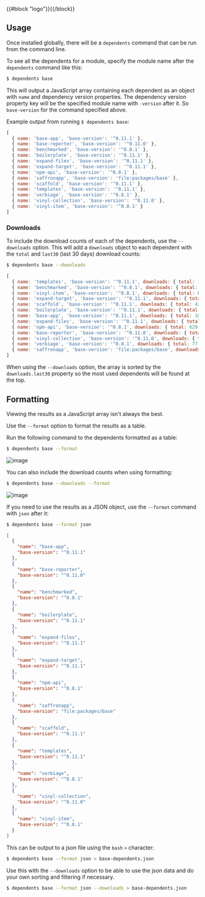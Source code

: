 {{#block "logo"}}{{/block}}
## Usage

Once installed globally, there will be a `dependents` command that can be run from the command line.

To see all the dependents for a module, specify the module name after the `dependents` command like this:

```sh
$ dependents base
```

This will output a JavaScript array containing each dependent as an object with `name` and dependency version properties. The dependency version property key will be the specified module name with `-version` after it. So `base-version` for the command specified above.

Example output from running `$ dependents base`:

```js
[
  { name: 'base-app', 'base-version': '^0.11.1' },
  { name: 'base-reporter', 'base-version': '^0.11.0' },
  { name: 'benchmarked', 'base-version': '^0.8.1' },
  { name: 'boilerplate', 'base-version': '^0.11.1' },
  { name: 'expand-files', 'base-version': '^0.11.1' },
  { name: 'expand-target', 'base-version': '^0.11.1' },
  { name: 'npm-api', 'base-version': '^0.8.1' },
  { name: 'saffronapp', 'base-version': 'file:packages/base' },
  { name: 'scaffold', 'base-version': '^0.11.1' },
  { name: 'templates', 'base-version': '^0.11.1' },
  { name: 'verbiage', 'base-version': '^0.8.1' },
  { name: 'vinyl-collection', 'base-version': '^0.11.0' },
  { name: 'vinyl-item', 'base-version': '^0.8.1' }
]
```

### Downloads

To include the download counts of each of the dependents, use the `--downloads` option. This will add a `downloads` object to each dependent with the `total` and `last30` (last 30 days) download counts:

```sh
$ dependents base --downloads
```

```js
[
  { name: 'templates', 'base-version': '^0.11.1', downloads: { total: 124383, last30: 14517 } },
  { name: 'benchmarked', 'base-version': '^0.8.1', downloads: { total: 528830, last30: 5301 } },
  { name: 'vinyl-item', 'base-version': '^0.8.1', downloads: { total: 6045, last30: 5019 } },
  { name: 'expand-target', 'base-version': '^0.11.1', downloads: { total: 4341, last30: 577 } },
  { name: 'scaffold', 'base-version': '^0.11.1', downloads: { total: 4212, last30: 532 } },
  { name: 'boilerplate', 'base-version': '^0.11.1', downloads: { total: 8845, last30: 478 } },
  { name: 'base-app', 'base-version': '^0.11.1', downloads: { total: 1091, last30: 471 } },
  { name: 'expand-files', 'base-version': '^0.11.1', downloads: { total: 7235, last30: 399 } },
  { name: 'npm-api', 'base-version': '^0.8.1', downloads: { total: 629, last30: 52 } },
  { name: 'base-reporter', 'base-version': '^0.11.0', downloads: { total: 103, last30: 16 } },
  { name: 'vinyl-collection', 'base-version': '^0.11.0', downloads: { total: 101, last30: 15 } },
  { name: 'verbiage', 'base-version': '^0.8.1', downloads: { total: 77, last30: 7 } },
  { name: 'saffronapp', 'base-version': 'file:packages/base', downloads: { total: 112, last30: 5 } }
]
```

When using the `--downloads` option, the array is sorted by the `downloads.last30` property so the most used dependents will be found at the top.

## Formatting

Viewing the results as a JavaScript array isn't always the best.

Use the `--format` option to format the results as a table.

Run the following command to the dependents formatted as a table:

```sh
$ dependents base --format
```

![image](https://cloud.githubusercontent.com/assets/995160/17226161/01775114-54d6-11e6-9c41-313a2b6eaf74.png)


You can also include the download counts when using formatting:

```sh
$ dependents base --downloads --format
```

![image](https://cloud.githubusercontent.com/assets/995160/17226185/235b8b88-54d6-11e6-93f8-4b6e686e932d.png)


If you need to use the results as a JSON object, use the `--format` command with `json` after it:

```sh
$ dependents base --format json
```

```json
[
  {
    "name": "base-app",
    "base-version": "^0.11.1"
  },
  {
    "name": "base-reporter",
    "base-version": "^0.11.0"
  },
  {
    "name": "benchmarked",
    "base-version": "^0.8.1"
  },
  {
    "name": "boilerplate",
    "base-version": "^0.11.1"
  },
  {
    "name": "expand-files",
    "base-version": "^0.11.1"
  },
  {
    "name": "expand-target",
    "base-version": "^0.11.1"
  },
  {
    "name": "npm-api",
    "base-version": "^0.8.1"
  },
  {
    "name": "saffronapp",
    "base-version": "file:packages/base"
  },
  {
    "name": "scaffold",
    "base-version": "^0.11.1"
  },
  {
    "name": "templates",
    "base-version": "^0.11.1"
  },
  {
    "name": "verbiage",
    "base-version": "^0.8.1"
  },
  {
    "name": "vinyl-collection",
    "base-version": "^0.11.0"
  },
  {
    "name": "vinyl-item",
    "base-version": "^0.8.1"
  }
]
```

This can be output to a json file using the `bash` `>` character:

```sh
$ dependents base --format json > base-dependents.json
```

Use this with the `--downloads` option to be able to use the json data and do your own sorting and filtering if necessary.

```sh
$ dependents base --format json --downloads > base-dependents.json
```
